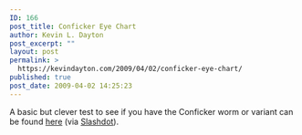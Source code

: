 ```yaml
---
ID: 166
post_title: Conficker Eye Chart
author: Kevin L. Dayton
post_excerpt: ""
layout: post
permalink: >
  https://kevindayton.com/2009/04/02/conficker-eye-chart/
published: true
post_date: 2009-04-02 14:25:23
---
```

A basic but clever test to see if you have the Conficker worm or variant can be found <a title="http://www.confickerworkinggroup.org/infection_test/cfeyechart.html" href="http://www.confickerworkinggroup.org/infection_test/cfeyechart.html" target="_blank">here</a> (via <a title="http://rss.slashdot.org/~r/Slashdot/slashdot/~3/oqc7nwSvnGo/article.pl" href="http://rss.slashdot.org/~r/Slashdot/slashdot/~3/oqc7nwSvnGo/article.pl" target="_blank">Slashdot</a>).